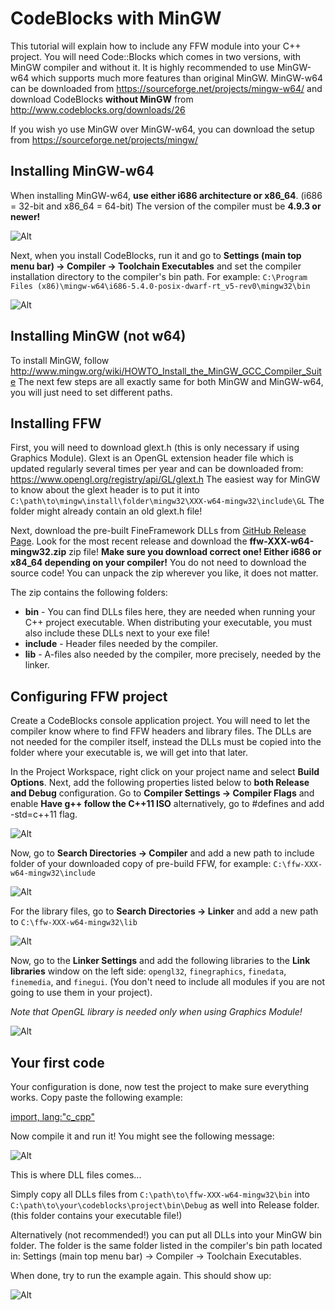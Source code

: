 # CodeBlocks with MinGW

This tutorial will explain how to include any FFW module into your C++ project. You will need Code::Blocks which comes in two versions, with MinGW compiler and without it. It is highly recommended to use MinGW-w64 which supports much more features than original MinGW. MinGW-w64 can be downloaded from <https://sourceforge.net/projects/mingw-w64/> and download CodeBlocks **without MinGW** from <http://www.codeblocks.org/downloads/26>

If you wish yo use MinGW over MinGW-w64, you can download the setup from <https://sourceforge.net/projects/mingw/>

## Installing MinGW-w64

When installing MinGW-w64, **use either i686 architecture or x86_64**. (i686 = 32-bit and x86_64 = 64-bit) The version of the compiler must be **4.9.3 or newer!**

![Alt](codeblocks-01.png)

Next, when you install CodeBlocks, run it and go to **Settings (main top menu bar) -> Compiler -> Toolchain Executables** and set the compiler installation directory to the compiler's bin path. For example: `C:\Program Files (x86)\mingw-w64\i686-5.4.0-posix-dwarf-rt_v5-rev0\mingw32\bin`

![Alt](codeblocks-02.png)

## Installing MinGW (not w64)

To install MinGW, follow <http://www.mingw.org/wiki/HOWTO_Install_the_MinGW_GCC_Compiler_Suite> The next few steps are all exactly same for both MinGW and MinGW-w64, you will just need to set different paths.

## Installing FFW

First, you will need to download glext.h (this is only necessary if using Graphics Module). Glext is an OpenGL extension header file which is updated regularly several times per year and can be downloaded from: <https://www.opengl.org/registry/api/GL/glext.h> The easiest way for MinGW to know about the glext header is to put it into `C:\path\to\mingw\install\folder\mingw32\XXX-w64-mingw32\include\GL` The folder might already contain an old glext.h file!

Next, download the pre-built FineFramework DLLs from [GitHub Release Page](https://github.com/matusnovak/fineframework/releases). Look for the most recent release and download the **ffw-XXX-w64-mingw32.zip** zip file! **Make sure you download correct one! Either i686 or x84_64 depending on your compiler!** You do not need to download the source code! You can unpack the zip wherever you like, it does not matter.

The zip contains the following folders:

* **bin** - You can find DLLs files here, they are needed when running your C++ project executable. When distributing your executable, you must also include these DLLs next to your exe file!
* **include** - Header files needed by the compiler.
* **lib** - A-files also needed by the compiler, more precisely, needed by the linker.

## Configuring FFW project

Create a CodeBlocks console application project. You will need to let the compiler know where to find FFW headers and library files. The DLLs are not needed for the compiler itself,  instead the DLLs must be copied into the folder where your executable is, we will get into that later.

In the Project Workspace, right click on your project name and select **Build Options**. Next, add the following properties listed below to **both Release and Debug** configuration. Go to **Compiler Settings -> Compiler Flags** and enable **Have g++ follow the C++11 ISO** alternatively, go to #defines and add -std=c++11 flag.

![Alt](codeblocks-03.png)

Now, go to **Search Directories -> Compiler** and add a new path to include folder of your downloaded copy of pre-build FFW, for example: `C:\ffw-XXX-w64-mingw32\include`

![Alt](codeblocks-04.png)

For the library files, go to **Search Directories -> Linker** and add a new path to `C:\ffw-XXX-w64-mingw32\lib`

![Alt](codeblocks-05.png)

Now, go to the **Linker Settings** and add the following libraries to the **Link libraries** window on the left side: `opengl32`, `finegraphics`, `finedata`, `finemedia`, and `finegui`. (You don't need to include all modules if you are not going to use them in your project).

*Note that OpenGL library is needed only when using Graphics Module!*

![Alt](codeblocks-06.png)

## Your first code

Your configuration is done, now test the project to make sure everything works. Copy paste the following example:

[import, lang:"c_cpp"](../../examples/graphics/empty.cpp)

Now compile it and run it! You might see the following message:

![Alt](codeblocks-07.png)

This is where DLL files comes...

Simply copy all DLLs files from `C:\path\to\ffw-XXX-w64-mingw32\bin` into `C:\path\to\your\codeblocks\project\bin\Debug` as well into Release folder. (this folder contains your executable file!)

Alternatively (not recommended!) you can put all DLLs into your MinGW bin folder. The folder is the same folder listed in the compiler's bin path located in: Settings (main top menu bar) -> Compiler -> Toolchain Executables.

When done, try to run the example again. This should show up:

![Alt](codeblocks-08.png)